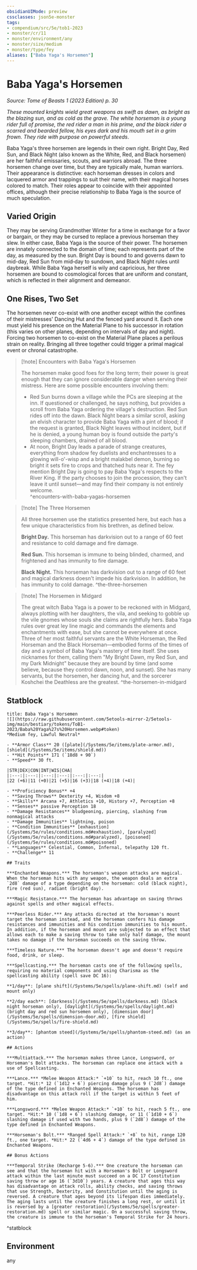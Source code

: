 ```yaml
---
obsidianUIMode: preview
cssclasses: json5e-monster
tags:
- compendium/src/5e/tob1-2023
- monster/cr/11
- monster/environment/any
- monster/size/medium
- monster/type/fey
aliases: ["Baba Yaga's Horsemen"]
---
```

# Baba Yaga's Horsemen
*Source: Tome of Beasts 1 (2023 Edition) p. 30*  

*These mounted knights wield great weapons as swift as dawn, as bright as the blazing sun, and as cold as the grave. The white horseman is a young rider full of promise, the red rider a man in his prime, and the black rider a scarred and bearded fellow, his eyes dark and his mouth set in a grim frown. They ride with purpose on powerful steeds*.

Baba Yaga's three horsemen are legends in their own right. Bright Day, Red Sun, and Black Night (also known as the White, Red, and Black horsemen) are her faithful emissaries, scouts, and warriors abroad. The three horsemen change over time, but they are typically male, human warriors. Their appearance is distinctive: each horseman dresses in colors and lacquered armor and trappings to suit their name, with their magical horses colored to match. Their roles appear to coincide with their appointed offices, although their precise relationship to Baba Yaga is the source of much speculation.

## Varied Origin

They may be serving Grandmother Winter for a time in exchange for a favor or bargain, or they may be cursed to replace a previous horseman they slew. In either case, Baba Yaga is the source of their power. The horsemen are innately connected to the domain of time; each represents part of the day, as measured by the sun. Bright Day is bound to and governs dawn to mid-day, Red Sun from mid‑day to sundown, and Black Night rules until daybreak. While Baba Yaga herself is wily and capricious, her three horsemen are bound to cosmological forces that are uniform and constant, which is reflected in their alignment and demeanor.

## One Rises, Two Set

The horsemen never co-exist with one another except within the confines of their mistresses' Dancing Hut and the fenced yard around it. Each one must yield his presence on the Material Plane to his successor in rotation (this varies on other planes, depending on intervals of day and night). Forcing two horsemen to co-exist on the Material Plane places a perilous strain on reality. Bringing all three together could trigger a primal magical event or chronal catastrophe.

> [!note] Encounters with Baba Yaga's Horsemen
> 
> The horsemen make good foes for the long term; their power is great enough that they can ignore considerable danger when serving their mistress. Here are some possible encounters involving them:
> 
> - Red Sun burns down a village while the PCs are sleeping at the inn. If questioned or challenged, he says nothing, but provides a scroll from Baba Yaga ordering the village's destruction. Red Sun rides off into the dawn. Black Night bears a similar scroll, asking an elvish character to provide Baba Yaga with a pint of blood; if the request is granted, Black Night leaves without incident, but if he is denied, a young human boy is found outside the party's sleeping chambers, drained of all blood.  
> - At noon, Bright Day leads a parade of strange creatures, everything from shadow fey duelists and enchantresses to a glowing will-o'-wisp and a bright malakbel demon, burning so bright it sets fire to crops and thatched huts near it. The fey mention Bright Day is going to pay Baba Yaga's respects to the River King. If the party chooses to join the procession, they can't leave it until sunset—and may find their company is not entirely welcome.  
^encounters-with-baba-yagas-horsemen

> [!note] The Three Horsemen
> 
> All three horsemen use the statistics presented here, but each has a few unique characteristics from his brethren, as defined below.
> 
> **Bright Day.** This horseman has darkvision out to a range of 60 feet and resistance to cold damage and fire damage.
> 
> **Red Sun.** This horseman is immune to being blinded, charmed, and frightened and has immunity to fire damage.
> 
> **Black Night.** This horseman has darkvision out to a range of 60 feet and magical darkness doesn't impede his darkvision. In addition, he has immunity to cold damage.
^the-three-horsemen

> [!note] The Horsemen in Midgard
> 
> The great witch Baba Yaga is a power to be reckoned with in Midgard, always plotting with her daughters, the vila, and seeking to gobble up the vile gnomes whose souls she claims are rightfully hers. Baba Yaga rules over great ley line magic and commands the elements and enchantments with ease, but she cannot be everywhere at once. Three of her most faithful servants are the White Horseman, the Red Horseman and the Black Horseman—embodied forms of the times of day and a symbol of Baba Yaga's mastery of time itself. She uses nicknames for them, calling them "My Bright Dawn, my Red Sun, and my Dark Midnight" because they are bound by time (and some believe, because they control dawn, noon, and sunset). She has many servants, but the horsemen, her dancing hut, and the sorcerer Koshchei the Deathless are the greatest.
^the-horsemen-in-midgard

## Statblock

```ad-statblock
title: Baba Yaga's Horsemen
![](https://raw.githubusercontent.com/5etools-mirror-2/5etools-img/main/bestiary/tokens/ToB1-2023/Baba%20Yaga%27s%20Horsemen.webp#token)
*Medium fey, Lawful Neutral*

- **Armor Class** 20 ([plate](/Systems/5e/items/plate-armor.md), [shield](/Systems/5e/items/shield.md))
- **Hit Points** 171 (`18d8 + 90`)
- **Speed** 30 ft.

|STR|DEX|CON|INT|WIS|CHA|
|:---:|:---:|:---:|:---:|:---:|:---:|
|22 (+6)|11 (+0)|21 (+5)|16 (+3)|18 (+4)|18 (+4)|

- **Proficiency Bonus** +4
- **Saving Throws** Dexterity +4, Wisdom +8
- **Skills** Arcana +7, Athletics +10, History +7, Perception +8
- **Senses** passive Perception 18
- **Damage Resistances** bludgeoning, piercing, slashing from nonmagical attacks
- **Damage Immunities** lightning, poison
- **Condition Immunities** [exhaustion](/Systems/5e/rules/conditions.md#exhaustion), [paralyzed](/Systems/5e/rules/conditions.md#paralyzed), [poisoned](/Systems/5e/rules/conditions.md#poisoned)
- **Languages** Celestial, Common, Infernal, telepathy 120 ft.
- **Challenge** 11

## Traits

***Enchanted Weapons.*** The horseman's weapon attacks are magical. When the horseman hits with any weapon, the weapon deals an extra `2d8` damage of a type depending on the horseman: cold (black night), fire (red sun), radiant (bright day).

***Magic Resistance.*** The horseman has advantage on saving throws against spells and other magical effects.

***Peerless Rider.*** Any attacks directed at the horseman's mount target the horseman instead, and the horseman confers his damage resistances and immunities and his condition immunities to his mount. In addition, if the horseman and mount are subjected to an effect that allows each to make a saving throw to take only half damage, the mount takes no damage if the horseman succeeds on the saving throw.

***Timeless Nature.*** The horseman doesn't age and doesn't require food, drink, or sleep.

***Spellcasting.*** The horseman casts one of the following spells, requiring no material components and using Charisma as the spellcasting ability (spell save DC 16):

**1/day**: [plane shift](/Systems/5e/spells/plane-shift.md) (self and mount only)

**2/day each**: [darkness](/Systems/5e/spells/darkness.md) (black night horseman only), [daylight](/Systems/5e/spells/daylight.md) (bright day and red sun horsemen only), [dimension door](/Systems/5e/spells/dimension-door.md), [fire shield](/Systems/5e/spells/fire-shield.md)

**3/day**: [phantom steed](/Systems/5e/spells/phantom-steed.md) (as an action)

## Actions

***Multiattack.*** The horseman makes three Lance, Longsword, or Horseman's Bolt attacks. The horseman can replace one attack with a use of Spellcasting.

***Lance.*** *Melee Weapon Attack:* `+10` to hit, reach 10 ft., one target. *Hit:* 12 (`1d12 + 6`) piercing damage plus 9 (`2d8`) damage of the type defined in Enchanted Weapons. The horseman has disadvantage on this attack roll if the target is within 5 feet of him.

***Longsword.*** *Melee Weapon Attack:* `+10` to hit, reach 5 ft., one target. *Hit:* 10 (`1d8 + 6`) slashing damage, or 11 (`1d10 + 6`) slashing damage if used with two hands, plus 9 (`2d8`) damage of the type defined in Enchanted Weapons.

***Horseman's Bolt.*** *Ranged Spell Attack:* `+8` to hit, range 120 ft., one target. *Hit:* 22 (`4d6 + 4`) damage of the type defined in Enchanted Weapons.

## Bonus Actions

***Temporal Strike (Recharge 5-6).*** One creature the horseman can see and that the horseman hit with a Horseman's Bolt or Longsword attack within the last minute must succeed on a DC 17 Constitution saving throw or age 16 (`3d10`) years. A creature that ages this way has disadvantage on attack rolls, ability checks, and saving throws that use Strength, Dexterity, and Constitution until the aging is reversed. A creature that ages beyond its lifespan dies immediately. The aging lasts until the creature finishes a long rest, or until it is reversed by a [greater restoration](/Systems/5e/spells/greater-restoration.md) spell or similar magic. On a successful saving throw, the creature is immune to the horseman's Temporal Strike for 24 hours.
```
^statblock

## Environment

any